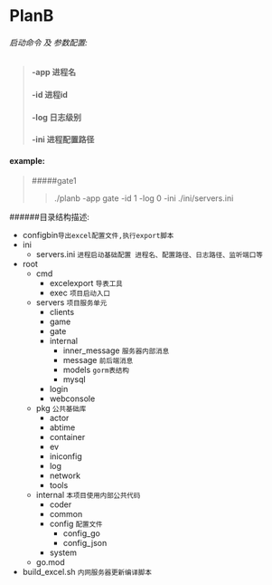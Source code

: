 # PlanB
###### 启动命令 及 参数配置:
>#### -app 进程名
>#### -id  进程id
>#### -log 日志级别
>#### -ini 进程配置路径

#### example:
>#####gate1
>>./planb -app gate -id 1 -log 0 -ini ./ini/servers.ini


######目录结构描述:
- configbin`导出excel配置文件,执行export脚本`
- ini
    - servers.ini `进程启动基础配置 进程名、配置路径、日志路径、监听端口等`
- root
  - cmd
    - excelexport `导表工具`
    - exec        `项目启动入口`  
  - servers `项目服务单元`
    - clients
    - game
    - gate
    - internal
      - inner_message   `服务器内部消息`
      - message         `前后端消息`
      - models          `gorm表结构`
      - mysql
    - login
    - webconsole
  - pkg `公共基础库`
    - actor
    - abtime
    - container
    - ev
    - iniconfig
    - log
    - network
    - tools
  - internal    `本项目使用内部公共代码`
    - coder
    - common
    - config `配置文件`
      - config_go
      - config_json
    - system
  - go.mod
- build_excel.sh `内网服务器更新编译脚本`

